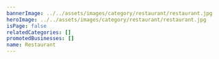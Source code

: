 ```yaml
---
bannerImage: ../../assets/images/category/restaurant/restaurant.jpg
heroImage: ../../assets/images/category/restaurant/restaurant.jpg
isPage: false
relatedCategories: []
promotedBusinesses: []
name: Restaurant
---
```

